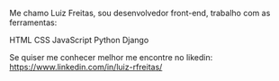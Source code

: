 <!-- OLÁ! SEJA BEM-VINDO -->
Me chamo Luiz Freitas, sou desenvolvedor front-end, trabalho com as ferramentas:

HTML
CSS
JavaScript
Python
Django

Se quiser me conhecer melhor me encontre no likedin: https://www.linkedin.com/in/luiz-rfreitas/
